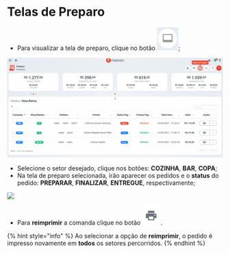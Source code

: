 # Telas de Preparo

* Para visualizar a tela de preparo, clique no botão ![](<../../.gitbook/assets/image (1).png>);



![](../../.gitbook/assets/tela.preparo1.gif)

* Selecione o setor desejado, clique nos botões: **COZINHA**, **BAR**, **COPA**;
* Na tela de preparo selecionada, irão aparecer os pedidos e o **status** do pedido: **PREPARAR**, **FINALIZAR**, **ENTREGUE**, respectivamente;

![](../../.gitbook/assets/tela.preparo2.gif)

* Para **reimprimir** a comanda clique no botão  ![](<../../.gitbook/assets/image (7).png>).

{% hint style="info" %}
Ao selecionar a opção de **reimprimir**, o pedido é impresso novamente em **todos** os setores percorridos.
{% endhint %}
